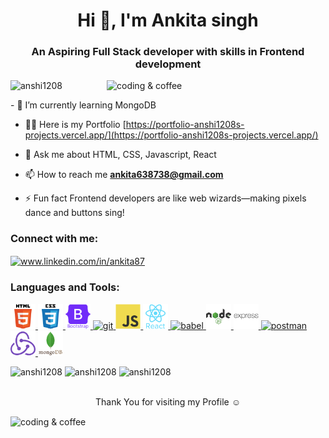 <h1 align="center">Hi 👋, I'm Ankita singh</h1>
<h3 align="center">An Aspiring Full Stack developer with skills in Frontend development</h3>
<img align="right" alt="coding & coffee" width="350" src="https://cdn.dribbble.com/userupload/9885161/file/original-ea59665ee88d1c9fc1dddca426590a9d.gif">

<p align="left"> <img src="https://komarev.com/ghpvc/?username=anshi1208&label=Profile%20views&color=0e75b6&style=flat" alt="anshi1208" /> </p>
- 🌱 I’m currently learning MongoDB

- 👨‍💻 Here is my Portfolio [https://portfolio-anshi1208s-projects.vercel.app/](https://portfolio-anshi1208s-projects.vercel.app/)

- 💬 Ask me about HTML, CSS, Javascript, React

- 📫 How to reach me **ankita638738@gmail.com**

- ⚡ Fun fact Frontend developers are like web wizards—making pixels dance and buttons sing!

<h3 align="left">Connect with me:</h3>
<p align="left">
<a href="https://www.linkedin.com/in/ankita87/" target="blank"><img align="center" src="https://raw.githubusercontent.com/rahuldkjain/github-profile-readme-generator/master/src/images/icons/Social/linked-in-alt.svg" alt="www.linkedin.com/in/ankita87" height="30" width="40" /></a>
</p>

<h3 align="left">Languages and Tools:</h3>
<p align="left"> 

<p align="left"><a href="https://www.w3.org/html/" target="_blank" rel="noreferrer"> <img src="https://raw.githubusercontent.com/devicons/devicon/master/icons/html5/html5-original-wordmark.svg" alt="html5" width="40" height="40"/> </a> <a href="https://www.w3schools.com/css/" target="_blank" rel="noreferrer"> <img src="https://raw.githubusercontent.com/devicons/devicon/master/icons/css3/css3-original-wordmark.svg" alt="css3" width="40" height="40"/> </a><a href="https://getbootstrap.com" target="_blank" rel="noreferrer"> <img src="https://raw.githubusercontent.com/devicons/devicon/master/icons/bootstrap/bootstrap-plain-wordmark.svg" alt="bootstrap" width="40" height="40"/> </a> <a href="https://git-scm.com/" target="_blank" rel="noreferrer"> <img src="https://www.vectorlogo.zone/logos/git-scm/git-scm-icon.svg" alt="git" width="40" height="40"/> </a><a href="https://developer.mozilla.org/en-US/docs/Web/JavaScript" target="_blank" rel="noreferrer"> <img src="https://raw.githubusercontent.com/devicons/devicon/master/icons/javascript/javascript-original.svg" alt="javascript" width="40" height="40"/> </a><a href="https://reactjs.org/" target="_blank" rel="noreferrer"> <img src="https://raw.githubusercontent.com/devicons/devicon/master/icons/react/react-original-wordmark.svg" alt="react" width="40" height="40"/> </a><a href="https://babeljs.io/" target="_blank" rel="noreferrer"> <img src="https://www.vectorlogo.zone/logos/babeljs/babeljs-icon.svg" alt="babel" width="40" height="40"/> </a>  <a href="https://nodejs.org" target="_blank" rel="noreferrer"> <img src="https://raw.githubusercontent.com/devicons/devicon/master/icons/nodejs/nodejs-original-wordmark.svg" alt="nodejs" width="40" height="40"/> </a>  <a href="https://expressjs.com" target="_blank" rel="noreferrer"> <img src="https://raw.githubusercontent.com/devicons/devicon/master/icons/express/express-original-wordmark.svg" alt="express" width="40" height="40"/> </a> <a href="https://postman.com" target="_blank" rel="noreferrer"> <img src="https://www.vectorlogo.zone/logos/getpostman/getpostman-icon.svg" alt="postman" width="40" height="40"/> </a>  <a href="https://redux.js.org" target="_blank" rel="noreferrer"> <img src="https://raw.githubusercontent.com/devicons/devicon/master/icons/redux/redux-original.svg" alt="redux" width="40" height="40"/> </a> <a href="https://www.mongodb.com/" target="_blank" rel="noreferrer"> <img src="https://raw.githubusercontent.com/devicons/devicon/master/icons/mongodb/mongodb-original-wordmark.svg" alt="mongodb" width="40" height="40"/> </a>   </p>
</p>
<div style="display = "grid" justify-content =  "center" flex-direction= "column" align-items= "center">
    <img height="200px" src="https://github-readme-stats.vercel.app/api/top-langs?username=anshi1208&show_icons=true&locale=en&layout=compact" alt="anshi1208" />
    <img height="200px" src="https://github-readme-stats.vercel.app/api?username=anshi1208&show_icons=true&locale=en" alt="anshi1208" />
    <img height="200px" src="https://github-readme-streak-stats.herokuapp.com/?user=anshi1208&" alt="anshi1208" />
</div>
<br>
<p align="center">Thank You for visiting my Profile ☺</p>
<img align="center" width="100%" height="20px" alt="coding & coffee"  src="https://mir-s3-cdn-cf.behance.net/project_modules/max_1200/a0a02d64025249.5ac4bf6559751.gif">
